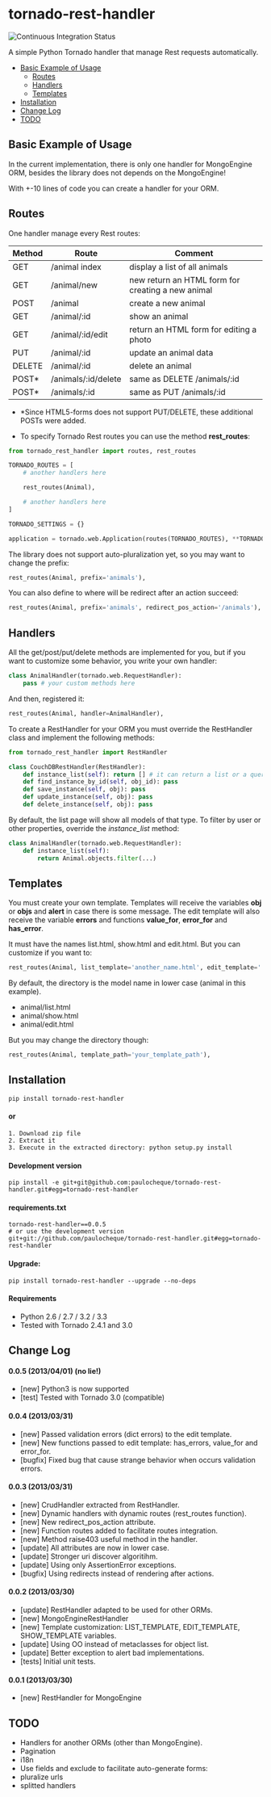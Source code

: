 tornado-rest-handler
====================

![Continuous Integration Status](https://secure.travis-ci.org/paulocheque/tornado-rest-handler.png)

A simple Python Tornado handler that manage Rest requests automatically.

* [Basic Example of Usage](#basic-example-of-usage)
  * [Routes](#routes)
  * [Handlers](#handlers)
  * [Templates](#templates)
* [Installation](#installation)
* [Change Log](#change-log)
* [TODO](#todo)

Basic Example of Usage
------------------------

In the current implementation, there is only one handler for MongoEngine ORM, besides the library does not depends on the MongoEngine!

With +-10 lines of code you can create a handler for your ORM.

Routes
------------------------

One handler manage every Rest routes:

| Method       | Route               | Comment |
|------------- |---------------------|---------|
| GET          | /animal index       | display a list of all animals |
| GET          | /animal/new         | new return an HTML form for creating a new animal |
| POST         | /animal             | create a new animal |
| GET          | /animal/:id         | show an animal |
| GET          | /animal/:id/edit    | return an HTML form for editing a photo |
| PUT          | /animal/:id         | update an animal data |
| DELETE       | /animal/:id         | delete an animal |
| POST*        | /animals/:id/delete | same as DELETE /animals/:id |
| POST*        | /animals/:id        | same as PUT /animals/:id |

* *Since HTML5-forms does not support PUT/DELETE, these additional POSTs were added.

* To specify Tornado Rest routes you can use the method **rest_routes**:


```python
from tornado_rest_handler import routes, rest_routes

TORNADO_ROUTES = [
    # another handlers here

    rest_routes(Animal),

    # another handlers here
]

TORNADO_SETTINGS = {}

application = tornado.web.Application(routes(TORNADO_ROUTES), **TORNADO_SETTINGS)
```

The library does not support auto-pluralization yet, so you may want to change the prefix:

```python
rest_routes(Animal, prefix='animals'),
```

You can also define to where will be redirect after an action succeed:

```python
rest_routes(Animal, prefix='animals', redirect_pos_action='/animals'),
```

Handlers
------------------------

All the get/post/put/delete methods are implemented for you, but if you want to customize some behavior, you write your own handler:

```python
class AnimalHandler(tornado.web.RequestHandler):
    pass # your custom methods here
```

And then, registered it:

```python
rest_routes(Animal, handler=AnimalHandler),
```

To create a RestHandler for your ORM you must override the RestHandler class and implement the following methods:

```python
from tornado_rest_handler import RestHandler

class CouchDBRestHandler(RestHandler):
    def instance_list(self): return [] # it can return a list or a queryset etc
    def find_instance_by_id(self, obj_id): pass
    def save_instance(self, obj): pass
    def update_instance(self, obj): pass
    def delete_instance(self, obj): pass
```

By default, the list page will show all models of that type. To filter by user or other properties, override the *instance_list* method:

```python
class AnimalHandler(tornado.web.RequestHandler):
    def instance_list(self):
        return Animal.objects.filter(...)
```


Templates
------------------------

You must create your own template. Templates will receive the variables **obj** or **objs** and **alert** in case there is some message. The edit template will also receive the variable **errors** and functions **value_for**, **error_for** and **has_error**.

It must have the names list.html, show.html and edit.html. But you can customize if you want to:

```python
rest_routes(Animal, list_template='another_name.html', edit_template='...', show_template='...'),
```

By default, the directory is the model name in lower case (animal in this example).

* animal/list.html
* animal/show.html
* animal/edit.html

But you may change the directory though:

```python
rest_routes(Animal, template_path='your_template_path'),
```


Installation
------------

```
pip install tornado-rest-handler
```

#### or

```
1. Download zip file
2. Extract it
3. Execute in the extracted directory: python setup.py install
```

#### Development version

```
pip install -e git+git@github.com:paulocheque/tornado-rest-handler.git#egg=tornado-rest-handler
```

#### requirements.txt

```
tornado-rest-handler==0.0.5
# or use the development version
git+git://github.com/paulocheque/tornado-rest-handler.git#egg=tornado-rest-handler
```

#### Upgrade:

```
pip install tornado-rest-handler --upgrade --no-deps
```

#### Requirements

* Python 2.6 / 2.7 / 3.2 / 3.3
* Tested with Tornado 2.4.1 and 3.0


Change Log
-------------

#### 0.0.5 (2013/04/01) (no lie!)
* [new] Python3 is now supported
* [test] Tested with Tornado 3.0 (compatible)

#### 0.0.4 (2013/03/31)
* [new] Passed validation errors (dict errors) to the edit template.
* [new] New functions passed to edit template: has_errors, value_for and error_for.
* [bugfix] Fixed bug that cause strange behavior when occurs validation errors.

#### 0.0.3 (2013/03/31)
* [new] CrudHandler extracted from RestHandler.
* [new] Dynamic handlers with dynamic routes (rest_routes function).
* [new] New redirect_pos_action attribute.
* [new] Function routes added to facilitate routes integration.
* [new] Method raise403 useful method in the handler.
* [update] All attributes are now in lower case.
* [update] Stronger uri discover algoritihm.
* [update] Using only AssertionError exceptions.
* [bugfix] Using redirects instead of rendering after actions.


#### 0.0.2 (2013/03/30)
* [update] RestHandler adapted to be used for other ORMs.
* [new] MongoEngineRestHandler
* [new] Template customization: LIST_TEMPLATE, EDIT_TEMPLATE, SHOW_TEMPLATE variables.
* [update] Using OO instead of metaclasses for object list.
* [update] Better exception to alert bad implementations.
* [tests] Initial unit tests.

#### 0.0.1 (2013/03/30)

* [new] RestHandler for MongoEngine


TODO
-------------

* Handlers for another ORMs (other than MongoEngine).
* Pagination
* i18n
* Use fields and exclude to facilitate auto-generate forms:
* pluralize urls
* splitted handlers
